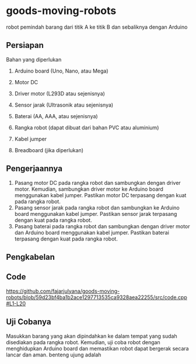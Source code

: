 # goods-moving-robots
robot pemindah barang dari titik A ke titik B dan sebaliknya dengan Arduino
## Persiapan
Bahan yang diperlukan
1. Arduino board (Uno, Nano, atau Mega)

2. Motor DC

3. Driver motor (L293D atau sejenisnya)

4. Sensor jarak (Ultrasonik atau sejenisnya)

5. Baterai (AA, AAA, atau sejenisnya)

6. Rangka robot (dapat dibuat dari bahan PVC atau aluminium)

7. Kabel jumper

8. Breadboard (jika diperlukan)
## Pengerjaannya 
1. Pasang motor DC pada rangka robot dan sambungkan dengan driver motor. Kemudian, sambungkan driver motor ke Arduino board menggunakan kabel jumper. Pastikan motor DC terpasang dengan kuat pada rangka robot.
2. Pasang sensor jarak pada rangka robot dan sambungkan ke Arduino board menggunakan kabel jumper. Pastikan sensor jarak terpasang dengan kuat pada rangka robot.
3. Pasang baterai pada rangka robot dan sambungkan dengan driver motor dan Arduino board menggunakan kabel jumper. Pastikan baterai terpasang dengan kuat pada rangka robot.

## Pengkabelan

## Code
https://github.com/fajarjulyana/goods-moving-robots/blob/59d23bf4ba1b2ace1297713535ca9328aea22255/src/code.cpp#L1-L20

## Uji Cobanya 

Masukkan barang yang akan dipindahkan ke dalam tempat yang sudah disediakan pada rangka robot. Kemudian, uji coba robot dengan menghidupkan Arduino board dan memastikan robot dapat bergerak secara lancar dan aman. benteng ujung adalah 

